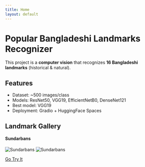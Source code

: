 ```yaml
---
title: Home
layout: default
---
```


# Popular Bangladeshi Landmarks Recognizer

This project is a **computer vision** that recognizes **16 Bangladeshi landmarks** (historical & natural).

## Features

- Dataset: ~500 images/class
- Models: ResNet50, VGG19, EfficientNetB0, DenseNet121
- Best model: VGG19
- Deployment: Gradio + HuggingFace Spaces

## Landmark Gallery

<div class="gallery-container">

<!-- Example: Sundarbans -->
<div class="landmark-group">
<h4>Sundarbans</h4>
<img src="/images/sundarbans1.jpg" alt="Sundarbans">
<img src="/images/sundarbans2.jpg" alt="Sundarbans">
</div>

<!-- Add more landmark groups as needed -->

</div>

<link rel="stylesheet" href="custom.css">

[Go Try It](landmarks_recognizer.html)
